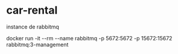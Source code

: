 # car-rental

instance de rabbitmq

docker run -it --rm --name rabbitmq -p 5672:5672 -p 15672:15672 rabbitmq:3-management